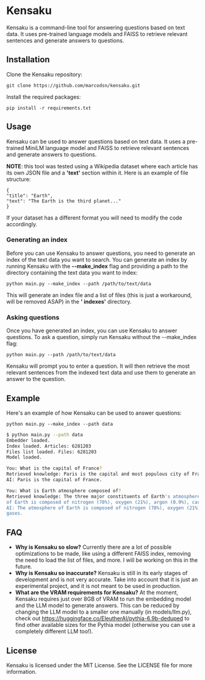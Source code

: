 # Kensaku

Kensaku is a command-line tool for answering questions based on text data. It uses pre-trained language models and FAISS
to retrieve relevant sentences and generate answers to questions.

## Installation

Clone the Kensaku repository:

```git clone https://github.com/marcodsn/kensaku.git```

Install the required packages:

```pip install -r requirements.txt```

## Usage

Kensaku can be used to answer questions based on text data. It uses a pre-trained MiniLM language model and FAISS to
retrieve relevant sentences and generate answers to questions.

**NOTE**: this tool was tested using a Wikipedia dataset where each article has its own JSON file and a **'text'**
section within it. Here is an example of file structure:

```
{
"title": "Earth",
"text": "The Earth is the third planet..."
}
```

If your dataset has a different format you will need to modify the code accordingly.

### Generating an index

Before you can use Kensaku to answer questions, you need to generate an index of the text data you want to search. You
can generate an index by running Kensaku with the **--make_index** flag and providing a path to the directory containing
the
text data you want to index:

```python main.py --make_index --path /path/to/text/data```

This will generate an index file and a list of files (this is just a workaround, will be removed ASAP) in the **'
indexes'** directory.

### Asking questions

Once you have generated an index, you can use Kensaku to answer questions. To ask a question, simply run Kensaku without
the --make_index flag:

```python main.py --path /path/to/text/data```

Kensaku will prompt you to enter a question. It will then retrieve the most relevant sentences from the indexed text
data and use them to generate an answer to the question.

## Example

Here's an example of how Kensaku can be used to answer questions:

```python main.py --make_index --path data```

```bash
$ python main.py --path data
Embedder loaded.
Index loaded. Articles: 6281203
Files list loaded. Files: 6281203
Model loaded.

You: What is the capital of France?
Retrieved knowledge: Paris is the capital and most populous city of France.
AI: Paris is the capital of France.

You: What is Earth atmosphere composed of?
Retrieved knowledge: The three major constituents of Earth's atmosphere are nitrogen, oxygen, and argon. The atmosphere
of Earth is composed of nitrogen (78%), oxygen (21%), argon (0.9%), carbon dioxide (0.04%) and trace gases.
AI: The atmosphere of Earth is composed of nitrogen (78%), oxygen (21%), argon (0.9%), carbon dioxide (0.04%) and trace
gases.
```

## FAQ

- **Why is Kensaku so slow?** Currently there are a lot of possible optimizations to be made, like using a different
  FAISS index, removing the need to load the list of files, and more. I will be working on this in the future.
- **Why is Kensaku so inaccurate?** Kensaku is still in its early stages of development and is not very accurate. Take
  into account that it is just an experimental project, and it is not meant to be used in production.
- **What are the VRAM requirements for Kensaku?** At the moment, Kensaku requires just over 8GB of VRAM to run the
  embedding model and the LLM model to generate answers. This can be reduced by changing the LLM model to a smaller one
  manually (in models/llm.py), check out https://huggingface.co/EleutherAI/pythia-6.9b-deduped to find other available sizes
  for the Pythia model (otherwise you can use a completely different LLM too!).

## License

Kensaku is licensed under the MIT License. See the LICENSE file for more information.